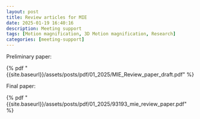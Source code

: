 ```yaml
---
layout: post
title: Review articles for MIE
date: 2025-01-19 16:40:16
description: Meeting support
tags: [Motion magnification, 3D Motion magnification, Research]
categories: [meeting-support]
---
```


Preliminary paper:

{% pdf "{{site.baseurl}}/assets/posts/pdf/01_2025/MIE_Review_paper_draft.pdf" %}<br>

Final paper:

{% pdf "{{site.baseurl}}/assets/posts/pdf/01_2025/93193_mie_review_paper.pdf" %}<br>